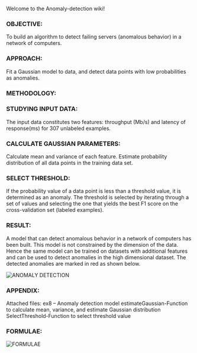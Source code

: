 Welcome to the Anomaly-detection wiki!

### OBJECTIVE: 
To build an algorithm to detect failing servers (anomalous behavior) in a network of computers.

### APPROACH: 
Fit a Gaussian model to data, and detect data points with low probabilities as anomalies.

### METHODOLOGY: 

### STUDYING INPUT DATA:
The input data constitutes two features: throughput (Mb/s) and latency of response(ms) for  307 unlabeled examples. 

### CALCULATE GAUSSIAN PARAMETERS:
Calculate mean and variance of each feature. Estimate probability distribution of all data points in the training data set. 

### SELECT THRESHOLD:
If the probability value of a data point is less than a threshold value, it is determined as an anomaly. The threshold is selected by iterating through a set of values and selecting the one that yields the best F1 score on the cross-validation set (labeled examples). 

### RESULT:
A model that can detect anomalous behavior in a network of computers has been built. This model is not constrained by the dimension of the data. Hence the same model can be trained on datasets with additional features and can be used to detect anomalies in the high dimensional dataset. The detected anomalies are marked in red as shown below.

![ANOMALY DETECTION](https://github.com/thiagunagu/Anomaly-detection/blob/master/Anomaly%20Detection.png)

### APPENDIX:

Attached files: 
ex8 – Anomaly detection model
estimateGaussian-Function to calculate mean, variance, and estimate Gaussian distribution
SelectThreshold-Function to select threshold value

### FORMULAE:

![FORMULAE](https://github.com/thiagunagu/Anomaly-detection/blob/master/Formulas.JPG)

